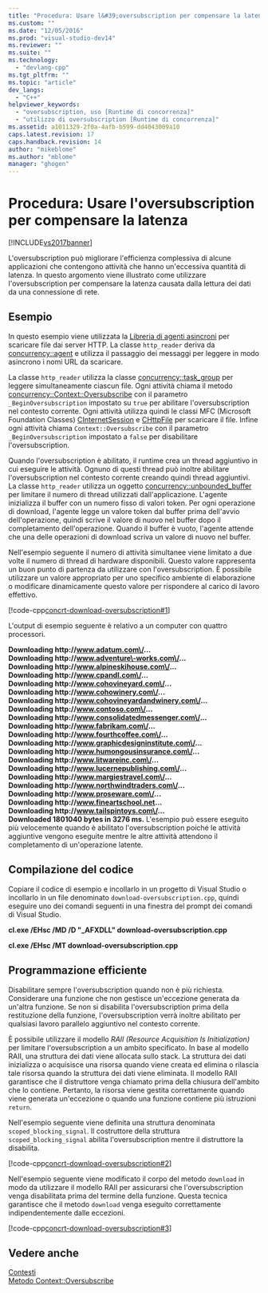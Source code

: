 ```yaml
---
title: "Procedura: Usare l&#39;oversubscription per compensare la latenza | Microsoft Docs"
ms.custom: ""
ms.date: "12/05/2016"
ms.prod: "visual-studio-dev14"
ms.reviewer: ""
ms.suite: ""
ms.technology: 
  - "devlang-cpp"
ms.tgt_pltfrm: ""
ms.topic: "article"
dev_langs: 
  - "C++"
helpviewer_keywords: 
  - "oversubscription, uso [Runtime di concorrenza]"
  - "utilizzo di oversubscription [Runtime di concorrenza]"
ms.assetid: a1011329-2f0a-4afb-b599-dd4043009a10
caps.latest.revision: 17
caps.handback.revision: 14
author: "mikeblome"
ms.author: "mblome"
manager: "ghogen"
---
```

# Procedura: Usare l&#39;oversubscription per compensare la latenza
[!INCLUDE[vs2017banner](../../assembler/inline/includes/vs2017banner.md)]

L'oversubscription può migliorare l'efficienza complessiva di alcune applicazioni che contengono attività che hanno un'eccessiva quantità di latenza.  In questo argomento viene illustrato come utilizzare l'oversubscription per compensare la latenza causata dalla lettura dei dati da una connessione di rete.  
  
## Esempio  
 In questo esempio viene utilizzata la [Libreria di agenti asincroni](../../parallel/concrt/asynchronous-agents-library.md) per scaricare file dai server HTTP.  La classe `http_reader` deriva da [concurrency::agent](../../parallel/concrt/reference/agent-class.md) e utilizza il passaggio dei messaggi per leggere in modo asincrono i nomi URL da scaricare.  
  
 La classe `http_reader` utilizza la classe [concurrency::task\_group](../Topic/task_group%20Class.md) per leggere simultaneamente ciascun file.  Ogni attività chiama il metodo [concurrency::Context::Oversubscribe](../Topic/Context::Oversubscribe%20Method.md) con il parametro `_BeginOversubscription` impostato su `true` per abilitare l'oversubscription nel contesto corrente.  Ogni attività utilizza quindi le classi MFC \(Microsoft Foundation Classes\) [CInternetSession](../../mfc/reference/cinternetsession-class.md) e [CHttpFile](../../mfc/reference/chttpfile-class.md) per scaricare il file.  Infine ogni attività chiama `Context::Oversubscribe` con il parametro `_BeginOversubscription` impostato a `false` per disabilitare l'oversubscription.  
  
 Quando l'oversubscription è abilitato, il runtime crea un thread aggiuntivo in cui eseguire le attività.  Ognuno di questi thread può inoltre abilitare l'oversubscription nel contesto corrente creando quindi thread aggiuntivi.  La classe `http_reader` utilizza un oggetto [concurrency::unbounded\_buffer](../Topic/unbounded_buffer%20Class.md) per limitare il numero di thread utilizzati dall'applicazione.  L'agente inizializza il buffer con un numero fisso di valori token.  Per ogni operazione di download, l'agente legge un valore token dal buffer prima dell'avvio dell'operazione, quindi scrive il valore di nuovo nel buffer dopo il completamento dell'operazione.  Quando il buffer è vuoto, l'agente attende che una delle operazioni di download scriva un valore di nuovo nel buffer.  
  
 Nell'esempio seguente il numero di attività simultanee viene limitato a due volte il numero di thread di hardware disponibili.  Questo valore rappresenta un buon punto di partenza da utilizzare con l'oversubscription.  È possibile utilizzare un valore appropriato per uno specifico ambiente di elaborazione o modificare dinamicamente questo valore per rispondere al carico di lavoro effettivo.  
  
 [!code-cpp[concrt-download-oversubscription#1](../../parallel/concrt/codesnippet/CPP/how-to-use-oversubscription-to-offset-latency_1.cpp)]  
  
 L'output di esempio seguente è relativo a un computer con quattro processori.  
  
  **Downloading http:\/\/www.adatum.com\/...**  
**Downloading http:\/\/www.adventure\-works.com\/...**  
**Downloading http:\/\/www.alpineskihouse.com\/...**  
**Downloading http:\/\/www.cpandl.com\/...**  
**Downloading http:\/\/www.cohovineyard.com\/...**  
**Downloading http:\/\/www.cohowinery.com\/...**  
**Downloading http:\/\/www.cohovineyardandwinery.com\/...**  
**Downloading http:\/\/www.contoso.com\/...**  
**Downloading http:\/\/www.consolidatedmessenger.com\/...**  
**Downloading http:\/\/www.fabrikam.com\/...**  
**Downloading http:\/\/www.fourthcoffee.com\/...**  
**Downloading http:\/\/www.graphicdesigninstitute.com\/...**  
**Downloading http:\/\/www.humongousinsurance.com\/...**  
**Downloading http:\/\/www.litwareinc.com\/...**  
**Downloading http:\/\/www.lucernepublishing.com\/...**  
**Downloading http:\/\/www.margiestravel.com\/...**  
**Downloading http:\/\/www.northwindtraders.com\/...**  
**Downloading http:\/\/www.proseware.com\/...**  
**Downloading http:\/\/www.fineartschool.net...**  
**Downloading http:\/\/www.tailspintoys.com\/...**  
**Downloaded 1801040 bytes in 3276 ms.** L'esempio può essere eseguito più velocemente quando è abilitato l'oversubscription poiché le attività aggiuntive vengono eseguite mentre le altre attività attendono il completamento di un'operazione latente.  
  
## Compilazione del codice  
 Copiare il codice di esempio e incollarlo in un progetto di Visual Studio o incollarlo in un file denominato `download-oversubscription.cpp`, quindi eseguire uno dei comandi seguenti in una finestra del prompt dei comandi di Visual Studio.  
  
 **cl.exe \/EHsc \/MD \/D "\_AFXDLL" download\-oversubscription.cpp**  
  
 **cl.exe \/EHsc \/MT download\-oversubscription.cpp**  
  
## Programmazione efficiente  
 Disabilitare sempre l'oversubscription quando non è più richiesta.  Considerare una funzione che non gestisce un'eccezione generata da un'altra funzione.  Se non si disabilita l'oversubscription prima della restituzione della funzione, l'oversubscription verrà inoltre abilitato per qualsiasi lavoro parallelo aggiuntivo nel contesto corrente.  
  
 È possibile utilizzare il modello *RAII \(Resource Acquisition Is Initialization\)* per limitare l'oversubscription a un ambito specificato.  In base al modello RAII, una struttura dei dati viene allocata sullo stack.  La struttura dei dati inizializza o acquisisce una risorsa quando viene creata ed elimina o rilascia tale risorsa quando la struttura dei dati viene eliminata.  Il modello RAII garantisce che il distruttore venga chiamato prima della chiusura dell'ambito che lo contiene.  Pertanto, la risorsa viene gestita correttamente quando viene generata un'eccezione o quando una funzione contiene più istruzioni `return`.  
  
 Nell'esempio seguente viene definita una struttura denominata `scoped_blocking_signal`.  Il costruttore della struttura `scoped_blocking_signal` abilita l'oversubscription mentre il distruttore la disabilita.  
  
 [!code-cpp[concrt-download-oversubscription#2](../../parallel/concrt/codesnippet/CPP/how-to-use-oversubscription-to-offset-latency_2.cpp)]  
  
 Nell'esempio seguente viene modificato il corpo del metodo `download` in modo da utilizzare il modello RAII per assicurarsi che l'oversubscription venga disabilitata prima del termine della funzione.  Questa tecnica garantisce che il metodo `download` venga eseguito correttamente indipendentemente dalle eccezioni.  
  
 [!code-cpp[concrt-download-oversubscription#3](../../parallel/concrt/codesnippet/CPP/how-to-use-oversubscription-to-offset-latency_3.cpp)]  
  
## Vedere anche  
 [Contesti](../../parallel/concrt/contexts.md)   
 [Metodo Context::Oversubscribe](../Topic/Context::Oversubscribe%20Method.md)
